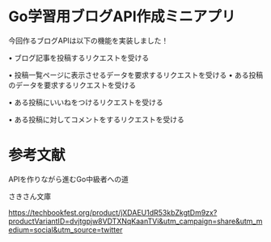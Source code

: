 # Go学習用ブログAPI作成ミニアプリ

今回作るブログAPIは以下の機能を実装しました！

• ブログ記事を投稿するリクエストを受ける

• 投稿一覧ページに表示させるデータを要求するリクエストを受ける • ある投稿のデータを要求するリクエストを受ける

• ある投稿にいいねをつけるリクエストを受ける

• ある投稿に対してコメントをするリクエストを受ける


# 参考文献
APIを作りながら進むGo中級者への道

さきさん文庫

https://techbookfest.org/product/jXDAEU1dR53kbZkgtDm9zx?productVariantID=dvjtgpjw8VDTXNqKaanTVi&utm_campaign=share&utm_medium=social&utm_source=twitter
